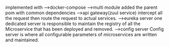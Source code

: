 implemented with
-->docker-compose
-->multi module
  added the parent pom with common dependencies
-->api gateway(zuul service)
intercept all the request then route the request to actual services.
-->eureka server
one dedicated server is responsible to maintain the registry of all the Microservice that has been deployed and removed.
-->config server
Config server is where all configurable parameters of microservices are written and maintained. 

